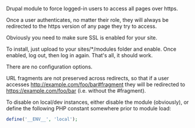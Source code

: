 Drupal module to force logged-in users to access all pages over https.

Once a user authenticates, no matter their role, they will always be redirected to the https version of any page they try to access.

Obviously you need to make sure SSL is enabled for your site.

To install, just upload to your sites/*/modules folder and enable. Once enabled, log out, then log in again. That's all, it should work.

There are no configuration options.

URL fragments are not preserved across redirects, so that if a user accesses http://example.com/foo/bar#fragment they will be redirected to https://example.com/foo/bar (i.e. without the #fragment).

To disable on local/dev instances, either disable the module (obviously), or define the following PHP constant somewhere prior to module load:

```php
define('__ENV__', 'local');
```